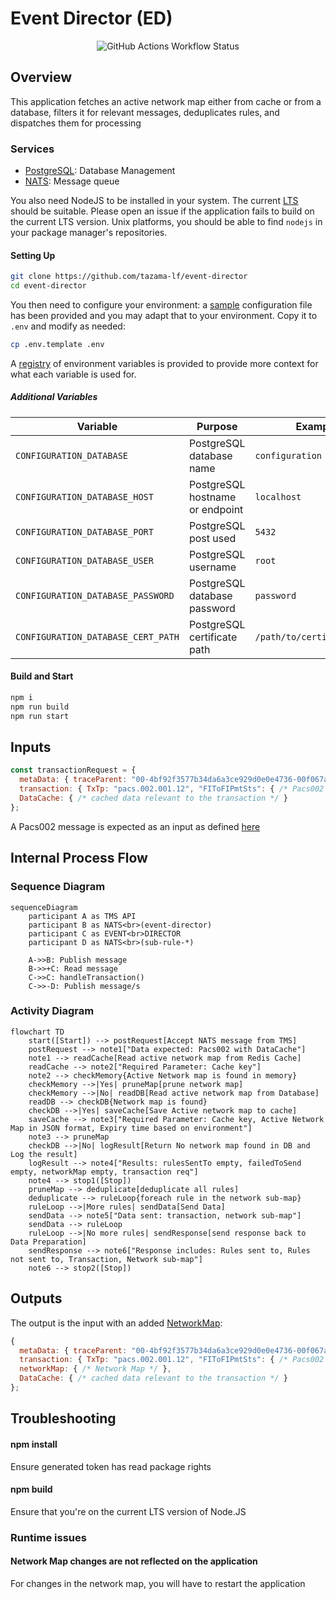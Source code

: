 <!-- SPDX-License-Identifier: Apache-2.0 -->

# Event Director (ED)

<div align="center">
<img alt="GitHub Actions Workflow Status" src="https://img.shields.io/github/actions/workflow/status/tazama-lf/channel-router-setup-processor/node.js.yml">
</div>

## Overview
This application fetches an active network map either from cache or from a database, filters it for relevant messages, deduplicates rules, and dispatches them for processing

### Services

- [PostgreSQL](https://www.postgresql.org//): Database Management
- [NATS](https://nats.io): Message queue

You also need NodeJS to be installed in your system. The current [LTS](https://nodejs.org/en) should be suitable. Please open an issue if the application fails to build on the current LTS version. Unix platforms, you should be able to find `nodejs` in your package manager's repositories.

#### Setting Up

```sh
git clone https://github.com/tazama-lf/event-director
cd event-director
```
You then need to configure your environment: a [sample](.env.template) configuration file has been provided and you may adapt that to your environment. Copy it to `.env` and modify as needed:

```sh
cp .env.template .env
```
A [registry](https://github.com/tazama-lf/docs/blob/f292c9ddabf52d6fe62addc1c61957419ed4ad05/Technical/processor-startup-config-registry.md) of environment variables is provided to provide more context for what each variable is used for.

##### Additional Variables

| Variable                           | Purpose                         | Example                    |
|------------------------------------|---------------------------------|----------------------------|
| `CONFIGURATION_DATABASE`           | PostgreSQL database name        | `configuration`            |
| `CONFIGURATION_DATABASE_HOST`      | PostgreSQL hostname or endpoint | `localhost`                |
| `CONFIGURATION_DATABASE_PORT`      | PostgreSQL post used            | `5432`                     |
| `CONFIGURATION_DATABASE_USER`      | PostgreSQL username             | `root`                     |
| `CONFIGURATION_DATABASE_PASSWORD`  | PostgreSQL database password    | `password`                 |
| `CONFIGURATION_DATABASE_CERT_PATH` | PostgreSQL certificate path     | `/path/to/certificate.crt` |

#### Build and Start

```sh
npm i
npm run build
npm run start
```

## Inputs

```js
const transactionRequest = {
  metaData: { traceParent: "00-4bf92f3577b34da6a3ce929d0e0e4736-00f067aa0ba902b7-01" }, // https://www.w3.org/TR/trace-context/#examples-of-http-traceparent-headers
  transaction: { TxTp: "pacs.002.001.12", "FIToFIPmtSts": { /* Pacs002 */ } },
  DataCache: { /* cached data relevant to the transaction */ }
};
```
A Pacs002 message is expected as an input as defined [here](https://github.com/tazama-lf/frms-coe-lib/blob/dev/src/interfaces/Pacs.002.001.12.ts)

## Internal Process Flow

### Sequence Diagram

```mermaid
sequenceDiagram
    participant A as TMS API
    participant B as NATS<br>(event-director)
    participant C as EVENT<br>DIRECTOR
    participant D as NATS<br>(sub-rule-*)

    A->>B: Publish message
    B->>+C: Read message
    C->>C: handleTransaction()
    C->>-D: Publish message/s
```

### Activity Diagram

```mermaid
flowchart TD
    start([Start]) --> postRequest[Accept NATS message from TMS]
    postRequest --> note1["Data expected: Pacs002 with DataCache"]
    note1 --> readCache[Read active network map from Redis Cache]
    readCache --> note2["Required Parameter: Cache key"]
    note2 --> checkMemory{Active Network map is found in memory}
    checkMemory -->|Yes| pruneMap[prune network map]
    checkMemory -->|No| readDB[Read active network map from Database]
    readDB --> checkDB{Network map is found}
    checkDB -->|Yes| saveCache[Save Active network map to cache]
    saveCache --> note3["Required Parameter: Cache key, Active Network Map in JSON format, Expiry time based on environment"]
    note3 --> pruneMap
    checkDB -->|No| logResult[Return No network map found in DB and Log the result]
    logResult --> note4["Results: rulesSentTo empty, failedToSend empty, networkMap empty, transaction req"]
    note4 --> stop1([Stop])
    pruneMap --> deduplicate[deduplicate all rules]
    deduplicate --> ruleLoop{foreach rule in the network sub-map}
    ruleLoop -->|More rules| sendData[Send Data]
    sendData --> note5["Data sent: transaction, network sub-map"]
    sendData --> ruleLoop
    ruleLoop -->|No more rules| sendResponse[send response back to Data Preparation]
    sendResponse --> note6["Response includes: Rules sent to, Rules not sent to, Transaction, Network sub-map"]
    note6 --> stop2([Stop])
```

## Outputs
The output is the input with an added [NetworkMap](https://github.com/tazama-lf/frms-coe-lib/blob/dev/src/interfaces/NetworkMap.ts):

```js
{
  metaData: { traceParent: "00-4bf92f3577b34da6a3ce929d0e0e4736-00f067aa0ba902b7-01" }, // https://www.w3.org/TR/trace-context/#examples-of-http-traceparent-headers
  transaction: { TxTp: "pacs.002.001.12", "FIToFIPmtSts": { /* Pacs002 */ } },
  networkMap: { /* Network Map */ },
  DataCache: { /* cached data relevant to the transaction */ }
};
```


## Troubleshooting
#### npm install
Ensure generated token has read package rights

#### npm build
Ensure that you're on the current LTS version of Node.JS

### Runtime issues
#### Network Map changes are not reflected on the application
For changes in the network map, you will have to restart the application
